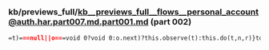### kb/previews_full/kb__previews_full__flows__personal_account@auth.har.part007.md.part001.md (part 002)

```md
=t)===null||o===void 0?void 0:o.next)?this.observe(t):this.do(t,n,r)}toObservable()
```

```
